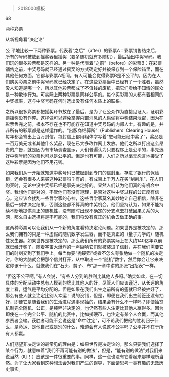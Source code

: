 # 
> 2018000模板





68

两种彩票

从新视角看“决定论”


公 平地比较一下两种彩票。代表着“之后”（after）的彩票A：彩票销售结束后，所有的号码被放到摇奖器里摇奖（要多随机就有多随机），最后抽出中奖号码。我们玩的很多彩票都是这样的。另一种是代表着“之前”（before）的彩票B：在彩票销售之前，中奖号码就已经通过摇奖的方式确定好并被保存到一个保险箱里，而在其他任何方面，它都与彩票A相同。有人可能会觉得彩票B是不公平的，因为在人们购买彩票之前中奖号码就已经决定了。在这些彩票当中已经有了一个胜者，虽然没人知道是哪一个，所以其他彩票都成了不值钱的废纸，把它们卖给不知情的民众是一种欺诈行为。可实际上两种彩票是同样公平的。每个买彩票的人都有着相同的中奖概率，这与中奖号码在何时选出没有任何本质上的联系。

之所以很多彩票都把摇奖环节放在了最后，是为了让公众作为直接见证人，证明彩票摇奖没有作弊。这样做可以避免掌握内部消息的人偷偷将中奖结果泄密，因为在彩票售完之前，根本不存在也不可能存在知道中奖号码的内部人士。有趣的是，并非所有的彩票都是这样运作的。“出版商结算所”（Publishers' Clearing House）每年都会寄出上百万封信，每封信上都用粗体字写着“您可能已经中奖了”，奖品是一百万美元或者其他什么奖品，现在已大多改作网上发放。他们之所以打出这么昂贵的广告，就是因为有市场调查显示，人们普遍认为只要程序上是公平的，事先选好中奖号码的彩票也可以是公平的。但是也有可能，人们之所以毫无怨言地接受了这种彩票是因为他们不用花钱。

如果我们从一开始就知道中奖号码已被密封到专门的信封里、存进了银行的保险柜，还会有很多人来买这种彩票吗？有的，有成百上千万人在买“刮刮乐”，在人们购买时，无论中没中奖都已经是事先决定好的。显然人们认为他们真的有机会中奖。我想他们是对的，不管他们有没有道理，是否对这种中奖过程的公正度有信心。这应该会扰乱一些哲学家的心神，这些哲学家莫名其妙地让自己相信，除非在最后一刻才决定结果，否则这些都不算真的中奖机会。他们坚持认为，如果不能持续不断地提供真正的随机性，没有随时出现不确定的分支点去打破因果关系的大网，那么自由选择将是不可能的，我们将没有真正的机会去做正确的事。

这两种彩票可以让我们从一个新的角度看待决定论问题。如果世界是被决定的，那么我们拥有的只是一种虚假的随机数字发生器，而不是真正的（量子力学的）随机性发生器。如果世界是被决定的，那么我们所有的彩票实际上在大约140亿年以前就已经开奖了，随着宇宙大爆炸的一声巨响它们就被装进了信封，并在我们需要它们的时刻交到了我们手上。每当你要“抛硬币”或者不怎么夸张地做一个随机的决定时，你的大脑就会把那个信封打开，从中取出一个“随机”数字，然后你会让它来决定你该干什么，就像我们在“石头、剪子、布”那一章中讲的那张“出招表”一样。

“但这不公平啊，”有人会说，“有些人分到的胜利比其他人多呀。”确实如此，在一切具体的分配活动中总有人摸到的牌比其他人的好，尽管人们应该谨记，从长远的角度上看，运气是平均分配的。但是如果在我们出生之前所有的签就已经被抽好了，那么有些人就会注定比别人幸运！说的没错，但是，即便在我们出生前签还没有抽好，即便它是随着我们的生活进程遇事现抽的，结果会有什么不一样吗？即便抽签机制完全随机、公正，是纯粹非决定的，也仍然有些人注定比其他人赢得多。因为即使在一个完全公平、随机的比赛中，比如掷硬币，也注定有某个人会赢，而其他参赛者会输。获胜者可能不会说这是“命中注定”，可不论我们把他的胜利归于什么，是命运、是他自己或是别的什么，难道会有人说这不公平吗？公平并不在于所有人都赢。

人们期望非决定论的最常见的理由是：如果世界是决定论的，那么只要我们选择了某个行为，就意味着“我们不再可能有别的做法”，但是，“能有别的做法”对我们来说当然（叮！）应该是一件很重要的事。同样，这一点也没有它看起来那样理所当然。为了让大家看到这种想法会对我们产生的误导，下面请思考一类有趣的无效历史事实。


